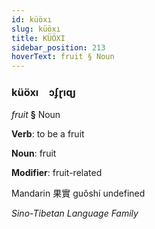 ```yaml
---
id: küöxı
slug: küöxı
title: KÜÖXI
sidebar_position: 213
hoverText: fruit § Noun
---
```


### küöxı&emsp;<span kind="abugida">ɔʄɽıɋȷ</span>

*fruit* **§** Noun

**Verb**: to be a fruit

**Noun**: fruit

**Modifier**: fruit-related

Mandarin 果實 guǒshí undefined

*Sino-Tibetan Language Family*